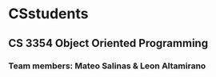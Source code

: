 # CSstudents
## CS 3354 Object Oriented Programming
### Team members: Mateo Salinas & Leon Altamirano
